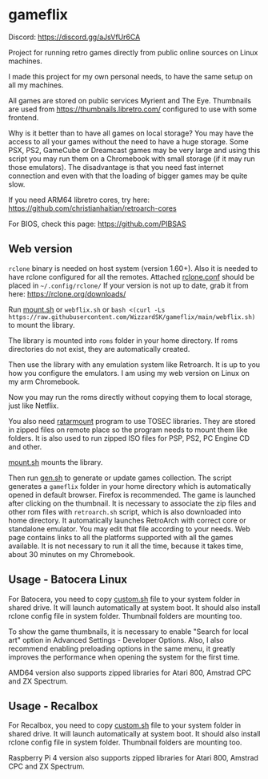 # gameflix
Discord: https://discord.gg/aJsVfUr6CA

Project for running retro games directly from public online sources on Linux machines.

I made this project for my own personal needs, to have the same setup on all my machines.

All games are stored on public services Myrient and The Eye. Thumbnails are used from https://thumbnails.libretro.com/ configured to use with some frontend. 

Why is it better than to have all games on local storage? You may have the access to all your games without the need to have a huge storage. Some PSX, PS2, GameCube or Dreamcast games may be very large and using this script you may run them on a Chromebook with small storage (if it may run those emulators). The disadvantage is that you need fast internet connection and even with that the loading of bigger games may be quite slow.

If you need ARM64 libretro cores, try here: https://github.com/christianhaitian/retroarch-cores

For BIOS, check this page: https://github.com/PIBSAS

## Web version
`rclone` binary is needed on host system (version 1.60+). Also it is needed to have rclone configured for all the remotes. Attached [rclone.conf](/.config/rclone/rclone.conf) should be placed in `~/.config/rclone/` If your version is not up to date, grab it from here: https://rclone.org/downloads/

Run [mount.sh](mount.sh) or `webflix.sh` or `bash <(curl -Ls https://raw.githubusercontent.com/WizzardSK/gameflix/main/webflix.sh)` to mount the library.

The library is mounted into `roms` folder in your home directory. If roms directories do not exist, they are automatically created.

Then use the library with any emulation system like Retroarch. It is up to you how you configure the emulators. I am using my web version on Linux on my arm Chromebook.

Now you may run the roms directly without copying them to local storage, just like Netflix. 

You also need [ratarmount](https://github.com/mxmlnkn/ratarmount) program to use TOSEC libraries. They are stored in zipped files on remote place so the program needs to mount them like folders. It is also used to run zipped ISO files for PSP, PS2, PC Engine CD and other.

[mount.sh](mount.sh) mounts the library. 

Then run [gen.sh](gen.sh) to generate or update games collection. The script generates a `gameflix` folder in your home directory which is automatically opened in default browser. Firefox is recommended. The game is launched after clicking on the thumbnail. It is necessary to associate the zip files and other rom files with `retroarch.sh` script, which is also downloaded into home directory. It automatically launches RetroArch with correct core or standalone emulator. You may edit that file according to your needs. Web page contains links to all the platforms supported with all the games available. It is not necessary to run it all the time, because it takes time, about 30 minutes on my Chromebook.

## Usage - Batocera Linux
For Batocera, you need to copy [custom.sh](batocera/share/system/custom.sh) file to your system folder in shared drive. It will launch automatically at system boot. It should also install rclone config file in system folder. Thumbnail folders are mounting too.

To show the game thumbnails, it is necessary to enable "Search for local art" option in Advanced Settings - Developer Options. Also, I also recommend enabling preloading options in the same menu, it greatly improves the performance when opening the system for the first time.

AMD64 version also supports zipped libraries for Atari 800, Amstrad CPC and ZX Spectrum.

## Usage - Recalbox
For Recalbox, you need to copy [custom.sh](recalbox/share/system/custom.sh) file to your system folder in shared drive. It will launch automatically at system boot. It should also install rclone config file in system folder. Thumbnail folders are mounting too.

Raspberry Pi 4 version also supports zipped libraries for Atari 800, Amstrad CPC and ZX Spectrum.
